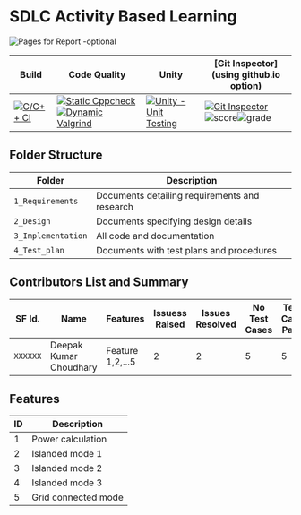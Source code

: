 # SDLC Activity Based Learning

![Pages for Report -optional](https://github.com/deepakdanichy/Minor-Project-302808/blob/main/mainp.png)

Build | Code Quality | Unity | [Git Inspector](using github.io option)
------|----------|-------|--------------
[![C/C++ CI](https://github.com/deepakdanichy/Minor-Project-302808/actions/workflows/c-cpp.yml/badge.svg)](https://github.com/deepakdanichy/Minor-Project-302808/actions/workflows/c-cpp.yml) | [![Static Cppcheck](https://github.com/deepakdanichy/Minor-Project-302808/actions/workflows/cppcheck.yml/badge.svg)](https://github.com/deepakdanichy/Minor-Project-302808/actions/workflows/cppcheck.yml) [![Dynamic Valgrind](https://github.com/deepakdanichy/Minor-Project-302808/actions/workflows/CodeQuality_Dynamic.yml/badge.svg)](https://github.com/deepakdanichy/Minor-Project-302808/actions/workflows/CodeQuality_Dynamic.yml)| [![Unity - Unit Testing](https://github.com/deepakdanichy/Minor-Project-302808/actions/workflows/unity.yml/badge.svg)](https://github.com/deepakdanichy/Minor-Project-302808/actions/workflows/unity.yml)| [![Git Inspector](https://github.com/deepakdanichy/Minor-Project-302808/actions/workflows/gitinspector.yml/badge.svg)](https://github.com/deepakdanichy/Minor-Project-302808/actions/workflows/gitinspector.yml)![score](https://www.code-inspector.com/project/24592/score/svg)![grade](https://www.code-inspector.com/project/24592/status/svg)


## Folder Structure
Folder             | Description
-------------------| -----------------------------------------
`1_Requirements`   | Documents detailing requirements and research
`2_Design`         | Documents specifying design details
`3_Implementation` | All code and documentation
`4_Test_plan`      | Documents with test plans and procedures

## Contributors List and Summary

SF Id. |  Name   |    Features    | Issuess Raised |Issues Resolved|No Test Cases|Test Case Pass
-------|---------|----------------|----------------|---------------|-------------|--------------
`XXXXXX` | Deepak Kumar Choudhary  | Feature 1,2,...5    | 2     | 2   |5    |5          

## Features
ID             | Description
-------------------| -----------------------------------------
1  | Power calculation
2  | Islanded mode 1
3  | Islanded mode 2
4  | Islanded mode 3
5  | Grid connected mode 


